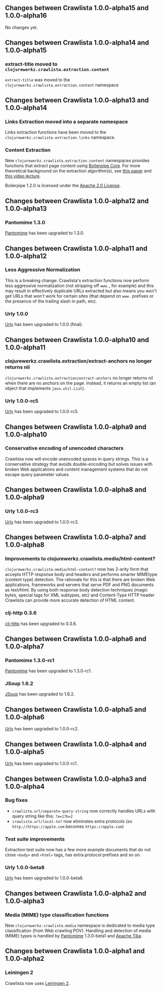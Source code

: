 ## Changes between Crawlista 1.0.0-alpha15 and 1.0.0-alpha16

No changes yet.


## Changes between Crawlista 1.0.0-alpha14 and 1.0.0-alpha15

### extract-title moved to `clojurewerkz.crawlista.extraction.content`

`extract-title` was moved to the `clojurewerkz.crawlista.extraction.content` namespace


## Changes between Crawlista 1.0.0-alpha13 and 1.0.0-alpha14

### Links Extraction moved into a separate namespace

Links extraction functions have been moved to the `clojurewerkz.crawlista.extraction.links` namespace.


### Content Extraction

New `clojurewerkz.crawlista.extraction.content` namespaces provides functions that extract page content using
[Boilerpipe Core](http://code.google.com/p/boilerpipe/). For more theoretical background on the extraction algorithm(s),
see [this paper](http://www.l3s.de/~kohlschuetter/boilerplate/) and [this video lecture](http://videolectures.net/wsdm2010_kohlschutter_bdu/).

Boilerpipe 1.2.0 is licensed under the [Apache 2.0 License](http://www.apache.org/licenses/LICENSE-2.0).


## Changes between Crawlista 1.0.0-alpha12 and 1.0.0-alpha13

### Pantomime 1.3.0

[Pantomime](https://github.com/michaelklishin/urly) has been upgraded to 1.3.0.


## Changes between Crawlista 1.0.0-alpha11 and 1.0.0-alpha12

### Less Aggressive Normalization

This is a breaking change: Crawlista's extraction functions now perform less aggressive normalization
(not stripping off `www.`, for example) and this may result in effectively duplicate URLs extracted but
also means you won't get URLs that won't work for certain sites (that depend on `www.` prefixes or
the presence of the trailing slash in path, etc).


### Urly 1.0.0

[Urly](https://github.com/michaelklishin/urly) has been upgraded to 1.0.0 (final).


## Changes between Crawlista 1.0.0-alpha10 and 1.0.0-alpha11

### clojurewerkz.crawlista.extraction/extract-anchors no longer returns nil

`clojurewerkz.crawlista.extraction/extract-anchors` no longer returns nil when there are no anchors on the page.
Instead, it returns an empty list (an object that implements `java.util.List`).


### Urly 1.0.0-rc5

[Urly](https://github.com/michaelklishin/urly) has been upgraded to 1.0.0-rc5.



## Changes between Crawlista 1.0.0-alpha9 and 1.0.0-alpha10

### Conservative encoding of unencoded characters

Crawlista now will encode unencoded spaces in query strings. This is a conservative strategy
that avoids double-encoding but solves issues with broken Web applications and content management
systems that do not escape query parameter values.



## Changes between Crawlista 1.0.0-alpha8 and 1.0.0-alpha9

### Urly 1.0.0-rc3

[Urly](https://github.com/michaelklishin/urly) has been upgraded to 1.0.0-rc3.



## Changes between Crawlista 1.0.0-alpha7 and 1.0.0-alpha8

### Improvements to clojurewerkz.crawlista.media/html-content?

`clojurewerkz.crawlista.media/html-content?` now has 2-arity form that accepts HTTP response body
and headers and performs smarter MIMEtype (content type) detection. The rationale for this is that
there are broken Web applications, frameworks and servers that serve PDF and PNG documents as text/html.
By using both response body detection techniques (magic bytes, special tags for XML subtypes, etc) and Content-Type
HTTP header Crawlista can provide more accurate detection of HTML content.

### clj-http 0.3.6

[clj-http](https://github.com/dakrone/clj-http) has been upgraded to 0.3.6.



## Changes between Crawlista 1.0.0-alpha6 and 1.0.0-alpha7

### Pantomime 1.3.0-rc1

[Pantomime](https://github.com/michaelklishin/pantomime) has been upgraded to 1.3.0-rc1.

### JSoup 1.6.2

[JSoup](https://jsoup.org) has been upgraded to 1.6.2.



## Changes between Crawlista 1.0.0-alpha5 and 1.0.0-alpha6

[Urly](https://github.com/michaelklishin/urly) has been upgraded to 1.0.0-rc2.



## Changes between Crawlista 1.0.0-alpha4 and 1.0.0-alpha5

[Urly](https://github.com/michaelklishin/urly) has been upgraded to 1.0.0-rc1.


## Changes between Crawlista 1.0.0-alpha3 and 1.0.0-alpha4

### Bug fixes

 * `crawlista.url/separate-query-string` now correctly handles URLs with query string like this: `?a=1?b=2`
 * `crawlista.url/local-to?` now eliminates extra protocols (so `http://https://apple.com` becomes `https://apple.com`)

### Test suite improvements

Extraction test suite now has a few more example documents that do not close `<body>` and `<html>` tags, has extra protocol
prefixes and so on.

### Urly 1.0.0-beta8

[Urly](https://github.com/michaelklishin/urly) has been upgraded to 1.0.0-beta8.



## Changes between Crawlista 1.0.0-alpha2 and 1.0.0-alpha3

### Media (MIME) type classification functions

New `clojurewerkz.crawlista.media` namespace is dedicated to media type classification (from Web crawling
POV). Handling and detection of media (MIME) types is handled by [Pantomime](https://github.com/michaelklishin/pantomime/) 1.3.0-beta1
and [Apache Tika](http://tika.apache.org/).



## Changes between Crawlista 1.0.0-alpha1 and 1.0.0-alpha2

### Leiningen 2

Crawlista now uses [Leiningen 2](https://github.com/technomancy/leiningen/wiki/Upgrading).
